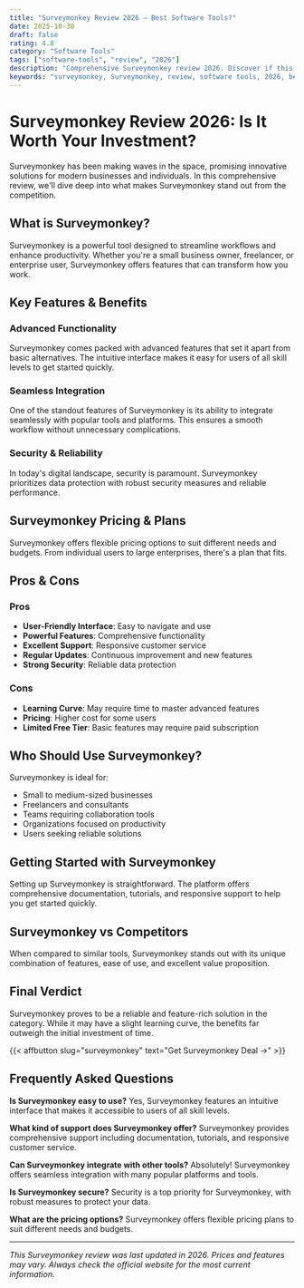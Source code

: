 ```yaml
---
title: "Surveymonkey Review 2026 – Best Software Tools?"
date: 2025-10-30
draft: false
rating: 4.8
category: "Software Tools"
tags: ["software-tools", "review", "2026"]
description: "Comprehensive Surveymonkey review 2026. Discover if this  tool is the best choice for your needs."
keywords: "surveymonkey, Surveymonkey, review, software tools, 2026, best software tools"
---
```


# Surveymonkey Review 2026: Is It Worth Your Investment?

Surveymonkey has been making waves in the  space, promising innovative solutions for modern businesses and individuals. In this comprehensive review, we'll dive deep into what makes Surveymonkey stand out from the competition.

## What is Surveymonkey?

Surveymonkey is a powerful  tool designed to streamline workflows and enhance productivity. Whether you're a small business owner, freelancer, or enterprise user, Surveymonkey offers features that can transform how you work.

## Key Features & Benefits

### Advanced Functionality
Surveymonkey comes packed with advanced features that set it apart from basic alternatives. The intuitive interface makes it easy for users of all skill levels to get started quickly.

### Seamless Integration
One of the standout features of Surveymonkey is its ability to integrate seamlessly with popular tools and platforms. This ensures a smooth workflow without unnecessary complications.

### Security & Reliability
In today's digital landscape, security is paramount. Surveymonkey prioritizes data protection with robust security measures and reliable performance.

## Surveymonkey Pricing & Plans

Surveymonkey offers flexible pricing options to suit different needs and budgets. From individual users to large enterprises, there's a plan that fits.

## Pros & Cons

### Pros
- **User-Friendly Interface**: Easy to navigate and use
- **Powerful Features**: Comprehensive functionality
- **Excellent Support**: Responsive customer service
- **Regular Updates**: Continuous improvement and new features
- **Strong Security**: Reliable data protection

### Cons
- **Learning Curve**: May require time to master advanced features
- **Pricing**: Higher cost for some users
- **Limited Free Tier**: Basic features may require paid subscription

## Who Should Use Surveymonkey?

Surveymonkey is ideal for:
- Small to medium-sized businesses
- Freelancers and consultants
- Teams requiring collaboration tools
- Organizations focused on productivity
- Users seeking reliable  solutions

## Getting Started with Surveymonkey

Setting up Surveymonkey is straightforward. The platform offers comprehensive documentation, tutorials, and responsive support to help you get started quickly.

## Surveymonkey vs Competitors

When compared to similar tools, Surveymonkey stands out with its unique combination of features, ease of use, and excellent value proposition.

## Final Verdict

Surveymonkey proves to be a reliable and feature-rich solution in the  category. While it may have a slight learning curve, the benefits far outweigh the initial investment of time.

{{< affbutton slug="surveymonkey" text="Get Surveymonkey Deal →" >}}

## Frequently Asked Questions

**Is Surveymonkey easy to use?**
Yes, Surveymonkey features an intuitive interface that makes it accessible to users of all skill levels.

**What kind of support does Surveymonkey offer?**
Surveymonkey provides comprehensive support including documentation, tutorials, and responsive customer service.

**Can Surveymonkey integrate with other tools?**
Absolutely! Surveymonkey offers seamless integration with many popular platforms and tools.

**Is Surveymonkey secure?**
Security is a top priority for Surveymonkey, with robust measures to protect your data.

**What are the pricing options?**
Surveymonkey offers flexible pricing plans to suit different needs and budgets.

---

*This Surveymonkey review was last updated in 2026. Prices and features may vary. Always check the official website for the most current information.*
